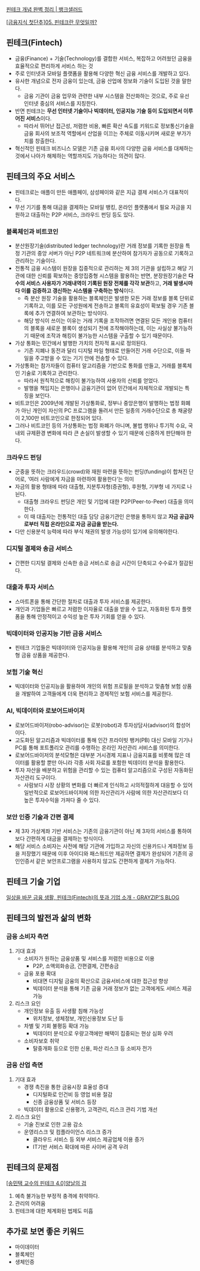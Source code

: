 [핀테크 개념 완벽 정리 | 뱅크샐러드](https://www.banksalad.com/contents/핀테크-개념-완벽-정리-9752)

[[금융지식 첫단추]05. 핀테크란 무엇일까?](https://m.blog.naver.com/fss2009/221792506981)

[](https://investments.miraeasset.com/assets/file/11_theme10.pdf)

[](https://m.boannews.com/html/detail.html?idx=52209)

## 핀테크(Fintech)

- 금융(Finance) + 기술(Technology)를 결합한 서비스, 복잡하고 어려웠던 금융을 효율적으로 편리하게 서비스 하는 것
- 주로 인터넷과 모바일 플랫폼을 활용해 다양한 혁신 금융 서비스를 개발하고 있다.
- 유사한 개념으로 전자 금융이 있는데, 금융 산업에 정보화 기술이 도입된 것을 말한다.
    - 금융 기관이 금융 업무와 관련한 내부 시스템을 전산화하는 것으로, 주로 유선 인터넷 중심의 서비스를 지칭한다.
- 반면 핀테크는 **무선 인터넷 기술이나 빅데이터, 인공지능 기술 등이 도입되면서 이루어진 서비스**이다.
    - 따라서 뛰어난 접근성, 저렴한 비용, 빠른 확산 속도를 키워드로 정보통신기술을 금융 회사의 보조적 역할에서 산업을 이끄는 주체로 이동시키며 새로운 부가가치를 창출한다.
- 혁신적인 핀테크 비즈니스 모델은 기존 금융 회사의 다양한 금융 서비스를 대체하는 것에서 나아가 해체하는 역할까지도 가능하다는 의견이 많다.

## 핀테크의 주요 서비스

- 핀테크로는 애플이 만든 애플페이, 삼성페이와 같은 지급 결제 서비스가 대표적이다.
- 무선 기기를 통해 대금을 결제하는 모바일 뱅킹, 온라인 플랫폼에서 필요 자금을 지원하고 대출하는 P2P 서비스, 크라우드 펀딩 등도 있다.

### 블록체인과 비트코인

- 분산원장기술(distributed ledger technology)란 거래 정보를 기록한 원장을 특정 기관의 중앙 서버가 아닌 P2P 네트워크에 분산하여 참가자가 공동으로 기록하고 관리하는 기술이다.
- 전통적 금융 시스템이 원장을 집중적으로 관리하는 제 3의 기관을 설립하고 해당 기관에 대한 신뢰를 확보하는 중앙집중형 시스템을 활용하는 반면, 분장원장기술은 **다수의 서비스 사용자가 거래내역이 기록된 원장 전체를 각각 보관**하고, **거래 발생시마다 이를 검증하고 갱신하는 시스템을 구축하는 방식**이다.
    - 즉 분산 원장 기술을 활용하는 블록체인은 발생한 모든 거래 정보를 블록 단위로 기록하고, 이를 모든 구성원에게 전송하고 블록의 유효성이 확보될 경우 기존 블록에 추가 연결하여 보관하는 방식이다.
    - 해당 방식이 쓰이는 이유는 거래 기록을 조작하려면 연결된 모든 개인용 컴퓨터의 블록을 새로운 블록이 생성되기 전에 조작해야하는데, 이는 사실상 불가능하기 때문에 조작과 해킹이 불가능한 시스템을 구출할 수 있기 때문이다.
- 가상 통화는 민간에서 발행한 가치의 전자적 표시로 정의된다.
    - 기존 지폐나 동전과 달리 디지털 파일 형태로 만들어진 거래 수단으로, 이들 파일을 주고받을 수 있는 기기 안에 전송할 수 있다.
- 가상통화는 참가자들이 컴퓨터 알고리즘을 기반으로 통화를 만들고, 거래를 블록체인 기술로 기록하고 관리한다.
    - 따라서 원칙적으로 해킹이 불가능하여 사용자의 신뢰를 얻었다.
    - 발행을 책임지는 은행이나 금융기관이 없어 민간에서 자체적으로 개발되는 특징을 보인다.
- 비트코인은 2009년에 개발된 가상통화로, 정부나 중앙은행이 발행하는 법정 화폐가 아닌 개인이 자신의 PC 프로그램을 돌려서 만든 일종의 거래수단으로 총 채굴량이 2,100만 비트코인으로 한정되어 있다.
- 그러나 비트코인 등의 가상통화는 법정 화폐가 아니며, 불법 행위나 투기적 수요, 국내외 규제환경 변화에 따라 큰 손실이 발생할 수 있기 때문에 신중하게 판단해야 한다.

### 크라우드 펀딩

- 군중을 뜻하는 크라우드(crowd)와 재원 마련을 뜻하는 펀딩(funding)이 합쳐진 단어로, ‘여러 사람에게 자금을 마련하여 활용한다’는 의미
- 자금의 활용 형태에 따라 대출형, 지분투자형(증권형), 후원형, 기부형 네 가지로 나뉜다.
    - 대출형 크라우드 펀딩은 개인 및 기업에 대한 P2P(Peer-to-Peer) 대출을 의미한다.
    - 이 때 대출자는 전통적인 대출 담당 금융기관인 은행을 통하지 않고 **자금 공급자로부터 직접 온라인으로 자금 공급을 받는다.**
- 다만 신용분석 능력에 따라 부식 채권의 발생 가능성이 있기에 유의해야한다.

### 디지털 결제와 송금 서비스

- 간편한 디지털 결제와 신속한 송금 서비스로 송금 시간이 단축되고 수수료가 절감된다.

### 대출과 투자 서비스

- 스마트폰을 통해 간단한 절차로 대출과 투자 서비스를 제공한다.
- 개인과 기업들은 빠르고 저렴한 이자율로 대출을 받을 수 있고, 자동화된 투자 플랫폼을 통해 안정적이고 수익성 높은 투자 기회를 얻을 수 있다.

### 빅데이터와 인공지능 기반 금융 서비스

- 핀테크 기업들은 빅데이터와 인공지능을 활용해 개인의 금융 상태를 분석하고 맞춤형 금융 상품을 제공한다.

### 보험 기술 혁신

- 빅데이터와 인공지능을 활용하여 개인의 위험 프로필을 분석하고 맞춤형 보험 상품을 개발하여 고객들에게 더욱 편리하고 경제적인 보험 서비스를 제공한다.

### AI, 빅데이터와 로보어드바이저

- 로보어드바이저(robo-advisor)는 로봇(robot)과 투자상담사(advisor)의 합성어이다.
- 고도화된 알고리즘과 빅데이터를 통해 인간 프라이빗 뱅커(PB) 대신 모바일 기기나 PC를 통해 포트폴리오 관리를 수행하는 온라인 자산관리 서비스를 의미한다.
- 로보어드바이저의 분석모형은 대부분 거시경제 지표나 금융지표를 비롯해 많은 데이터를 활용할 뿐만 아니라 각종 사회 자료를 포함한 빅데이터 분석을 활용한다.
- 투자 자산을 배분하고 위험을 관리할 수 있는 컴퓨터 알고리즘으로 구성된 자동화된 자산관리 도구이다.
    - 사람보다 시장 상황의 변화를 더 빠르게 인식하고 시의적절하게 대응할 수 있어 일반적으로 로보어드바이저에 의한 자산관리가 사람에 의한 자산관리보다 더 높은 투자수익을 가져다 줄 수 있다.

### 보안 인증 기술과 간편 결제

- 제 3자 가상계좌 기반 서비스는 기존의 금융기관이 아닌 제 3자의 서비스를 통하여 보다 간편하게 대금을 결제하는 방식이다.
- 해당 서비스 소비자는 사전에 해당 기관에 가입하고 자신의 신용카드나 계좌정보 등을 저장했기 때문에 이후 아이디와 패스워드만 제공하면 결제가 완성되어 기존의 공인인증서 같은 보안프로그램을 사용하지 않고도 간편하게 결제가 가능하다.

## 핀테크 기술 기업

[일상을 바꾼 금융 생활, 핀테크(Fintech)의 뜻과 기업 소개 - GRAYZIP'S BLOG](https://grayzip.com/blog/fintech)

## 핀테크의 발전과 삶의 변화

### 금융 소비자 측면

1. 기대 효과
    - 소비자가 원하는 금융상품 및 서비스를 저렴한 비용으로 이용
        - P2P, 소액외화송금, 간편결제, 간편송금
    - 금융 포용 확대
        - 비대면 디지털 금융의 확산으로 금융서비스에 대한 접근성 향상
        - 빅데이터 분석을 통해 기존 금융 거래 정보가 없는 고객에게도 서비스 제공 가능
2. 리스크 요인
    - 개인정보 유출 등 사생활 침해 가능성
        - 위치정보, 생체정보, 개인신용정보 도난 등
    - 차별 및 기회 불평등 확대 가능
        - 빅데이터 분석으로 우량고객에만 해택이 집중되는 현상 심화 우려
    - 소비자보호 취약
        - 탈중개화 등으로 인한 신용, 파산 리스크 등 소비자 전가

### 금융 산업 측면

1. 기대 효과
    - 경쟁 촉진을 통한 금융시장 효율성 증대
        - 디지털화로 인건비 등 영업 비용 절감
        - 신종 금융상품 및 서비스 등장
    - 빅데이터 활용으로 신용평가, 고객관리, 리스크 관리 기법 개선
2. 리스크 요인
    - 기술 진보로 인한 고용 감소
    - 운영리스크 및 컴플라이언스 리스크 증가
        - 클라우드 서비스 등 외부 서비스 제공업체 이용 증가
        - IT기반 서비스 확대에 따른 사이버 공격 우려

## 핀테크의 문제점

[[송민택 교수의 핀테크 4.0]양날의 검](https://www.etnews.com/20230327000170)

1. 예측 불가능한 부정적 충격에 취약하다.
2. 관리의 어려움
3. 핀테크에 대한 체계화된 법제도 미흡

## 추가로 보면 좋은 키워드

- 마이데이터
- 블록체인
- 생체인증